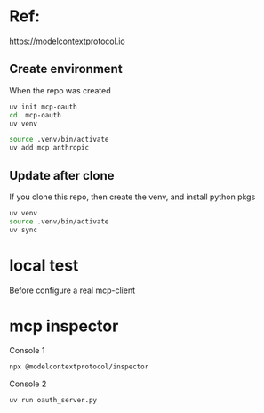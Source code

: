 # Ref:
https://modelcontextprotocol.io


## Create environment
When the repo was created

```bash
uv init mcp-oauth
cd  mcp-oauth
uv venv

source .venv/bin/activate
uv add mcp anthropic
```

## Update after clone
If you clone this repo, then create the venv, and install python pkgs

```bash
uv venv
source .venv/bin/activate
uv sync
```



# local test
Before configure a real mcp-client



# mcp inspector 

Console 1
```bash
npx @modelcontextprotocol/inspector
```


Console 2
```bash
uv run oauth_server.py
```

